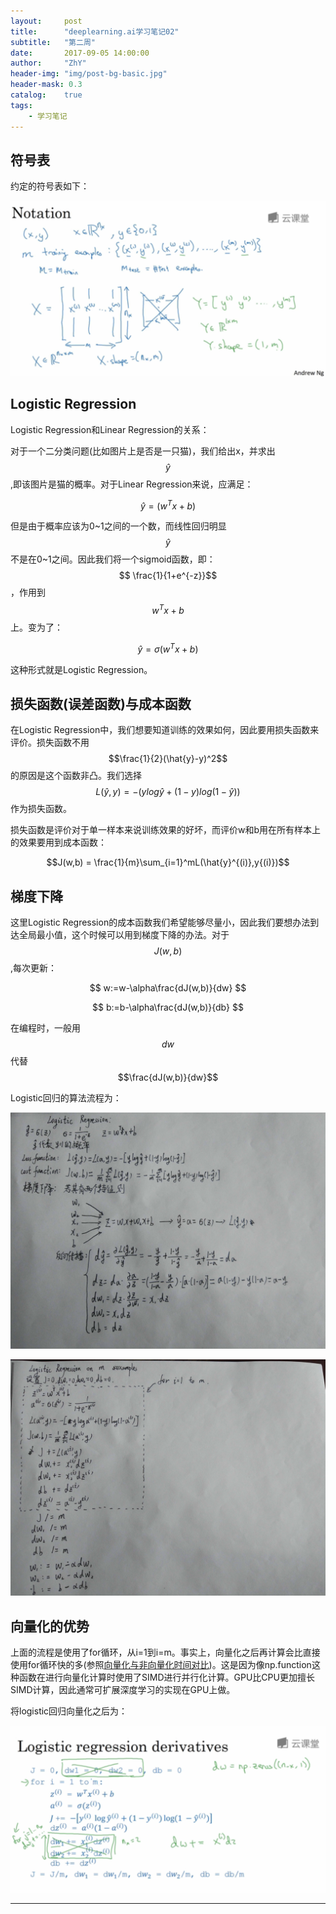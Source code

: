 ```yaml
---
layout:     post
title:      "deeplearning.ai学习笔记02"
subtitle:   "第二周"
date:       2017-09-05 14:00:00
author:     "ZhY"
header-img: "img/post-bg-basic.jpg"
header-mask: 0.3
catalog:    true
tags:
    - 学习笔记
---
```

## 符号表

约定的符号表如下：

![](/img/in-post/nn&dl/note02-01.png)

## Logistic Regression

Logistic Regression和Linear Regression的关系：

对于一个二分类问题(比如图片上是否是一只猫)，我们给出x，并求出$$\hat{y}$$,即该图片是猫的概率。对于Linear Regression来说，应满足：

$$\hat{y} = (w^Tx+b) $$

但是由于概率应该为0~1之间的一个数，而线性回归明显$$\hat{y}$$不是在0~1之间。因此我们将一个sigmoid函数，即：$$ \frac{1}{1+e^{-z}}$$，作用到$$w^Tx+b$$上。变为了：

$$\hat{y} = \sigma(w^Tx+b)$$

这种形式就是Logistic Regression。

## 损失函数(误差函数)与成本函数

在Logistic Regression中，我们想要知道训练的效果如何，因此要用损失函数来评价。损失函数不用$$\frac{1}{2}(\hat{y}-y)^2$$的原因是这个函数非凸。我们选择$$L(\hat{y},y) = - (ylog\hat{y}+(1-y)log(1-\hat{y}))$$作为损失函数。

损失函数是评价对于单一样本来说训练效果的好坏，而评价w和b用在所有样本上的效果要用到成本函数：

$$J(w,b) = \frac{1}{m}\sum_{i=1}^mL(\hat{y}^{(i)},y{(i)})$$

## 梯度下降

这里Logistic Regression的成本函数我们希望能够尽量小，因此我们要想办法到达全局最小值，这个时候可以用到梯度下降的办法。对于$$J(w,b)$$,每次更新：

$$ w:=w-\alpha\frac{dJ(w,b)}{dw} $$

$$ b:=b-\alpha\frac{dJ(w,b)}{db} $$

在编程时，一般用$$dw$$代替$$\frac{dJ(w,b)}{dw}$$

Logistic回归的算法流程为：

![](/img/in-post/nn&dl/note02-02.jpg)

![](/img/in-post/nn&dl/note02-03.jpg)

## 向量化的优势

上面的流程是使用了for循环，从i=1到i=m。事实上，向量化之后再计算会比直接使用for循环快的多(参照[向量化与非向量化时间对比][1])。这是因为像np.function这种函数在进行向量化计算时使用了SIMD进行并行化计算。GPU比CPU更加擅长SIMD计算，因此通常可扩展深度学习的实现在GPU上做。

将logistic回归向量化之后为：

![](/img/in-post/nn&dl/note02-04.png)












---
[1]:https://github.com/zanghyu/machine-learning/blob/master/vectorization.ipynb


<script src="//cdn.bootcss.com/mathjax/2.7.0/MathJax.js?config=TeX-AMS-MML_HTMLorMML"></script>